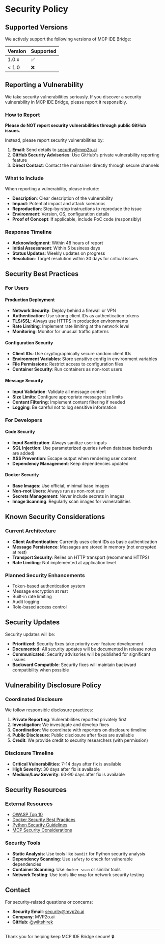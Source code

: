 # Security Policy

## Supported Versions

We actively support the following versions of MCP IDE Bridge:

| Version | Supported          |
| ------- | ------------------ |
| 1.0.x   | :white_check_mark: |
| < 1.0   | :x:                |

## Reporting a Vulnerability

We take security vulnerabilities seriously. If you discover a security vulnerability in MCP IDE Bridge, please report it responsibly.

### How to Report

**Please do NOT report security vulnerabilities through public GitHub issues.**

Instead, please report security vulnerabilities by:

1. **Email**: Send details to security@mvp2o.ai
2. **GitHub Security Advisories**: Use GitHub's private vulnerability reporting feature
3. **Direct Contact**: Contact the maintainer directly through secure channels

### What to Include

When reporting a vulnerability, please include:

- **Description**: Clear description of the vulnerability
- **Impact**: Potential impact and attack scenarios
- **Reproduction**: Step-by-step instructions to reproduce the issue
- **Environment**: Version, OS, configuration details
- **Proof of Concept**: If applicable, include PoC code (responsibly)

### Response Timeline

- **Acknowledgment**: Within 48 hours of report
- **Initial Assessment**: Within 5 business days
- **Status Updates**: Weekly updates on progress
- **Resolution**: Target resolution within 30 days for critical issues

## Security Best Practices

### For Users

#### Production Deployment
- **Network Security**: Deploy behind a firewall or VPN
- **Authentication**: Use strong client IDs as authentication tokens
- **TLS/SSL**: Always use HTTPS in production environments
- **Rate Limiting**: Implement rate limiting at the network level
- **Monitoring**: Monitor for unusual traffic patterns

#### Configuration Security
- **Client IDs**: Use cryptographically secure random client IDs
- **Environment Variables**: Store sensitive config in environment variables
- **File Permissions**: Restrict access to configuration files
- **Container Security**: Run containers as non-root users

#### Message Security
- **Input Validation**: Validate all message content
- **Size Limits**: Configure appropriate message size limits
- **Content Filtering**: Implement content filtering if needed
- **Logging**: Be careful not to log sensitive information

### For Developers

#### Code Security
- **Input Sanitization**: Always sanitize user inputs
- **SQL Injection**: Use parameterized queries (when database backends are added)
- **XSS Prevention**: Escape output when rendering user content
- **Dependency Management**: Keep dependencies updated

#### Docker Security
- **Base Images**: Use official, minimal base images
- **Non-root Users**: Always run as non-root user
- **Secrets Management**: Never include secrets in images
- **Image Scanning**: Regularly scan images for vulnerabilities

## Known Security Considerations

### Current Architecture
- **Client Authentication**: Currently uses client IDs as basic authentication
- **Message Persistence**: Messages are stored in memory (not encrypted at rest)
- **Transport Security**: Relies on HTTP transport (recommend HTTPS)
- **Rate Limiting**: Not implemented at application level

### Planned Security Enhancements
- Token-based authentication system
- Message encryption at rest
- Built-in rate limiting
- Audit logging
- Role-based access control

## Security Updates

Security updates will be:
- **Prioritized**: Security fixes take priority over feature development
- **Documented**: All security updates will be documented in release notes
- **Communicated**: Security advisories will be published for significant issues
- **Backward Compatible**: Security fixes will maintain backward compatibility when possible

## Vulnerability Disclosure Policy

### Coordinated Disclosure
We follow responsible disclosure practices:

1. **Private Reporting**: Vulnerabilities reported privately first
2. **Investigation**: We investigate and develop fixes
3. **Coordination**: We coordinate with reporters on disclosure timeline
4. **Public Disclosure**: Public disclosure after fixes are available
5. **Credit**: We provide credit to security researchers (with permission)

### Disclosure Timeline
- **Critical Vulnerabilities**: 7-14 days after fix is available
- **High Severity**: 30 days after fix is available
- **Medium/Low Severity**: 60-90 days after fix is available

## Security Resources

### External Resources
- [OWASP Top 10](https://owasp.org/www-project-top-ten/)
- [Docker Security Best Practices](https://docs.docker.com/engine/security/)
- [Python Security Guidelines](https://python-security.readthedocs.io/)
- [MCP Security Considerations](https://spec.modelcontextprotocol.io/security)

### Security Tools
- **Static Analysis**: Use tools like `bandit` for Python security analysis
- **Dependency Scanning**: Use `safety` to check for vulnerable dependencies
- **Container Scanning**: Use `docker scan` or similar tools
- **Network Testing**: Use tools like `nmap` for network security testing

## Contact

For security-related questions or concerns:
- **Security Email**: security@mvp2o.ai
- **Company**: MVP2o.ai
- **GitHub**: [@wiltshirek](https://github.com/wiltshirek)

---

Thank you for helping keep MCP IDE Bridge secure! 🔒 